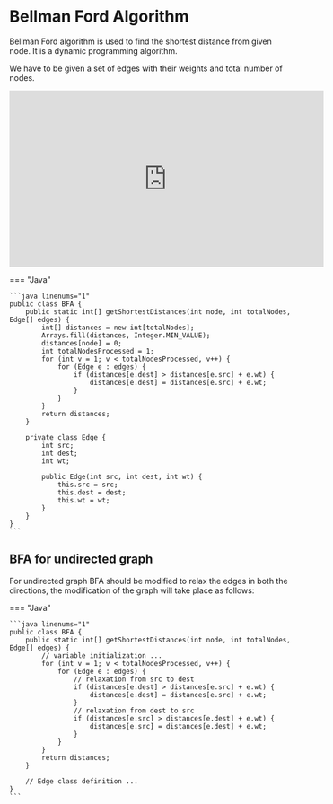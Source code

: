 # Bellman Ford Algorithm

Bellman Ford algorithm is used to find the shortest distance from given node.
It is a dynamic programming algorithm.

We have to be given a set of edges with their weights and total number of nodes.

<iframe width="560" height="315" src="https://www.youtube.com/embed/FtN3BYH2Zes?si=CPGq43pnCJ07JepS" title="YouTube video player" frameborder="0" allow="accelerometer; autoplay; clipboard-write; encrypted-media; gyroscope; picture-in-picture; web-share" referrerpolicy="strict-origin-when-cross-origin" allowfullscreen></iframe>

=== "Java"

    ```java linenums="1"
    public class BFA {
        public static int[] getShortestDistances(int node, int totalNodes, Edge[] edges) {
            int[] distances = new int[totalNodes];
            Arrays.fill(distances, Integer.MIN_VALUE);
            distances[node] = 0;
            int totalNodesProcessed = 1;
            for (int v = 1; v < totalNodesProcessed, v++) {
                for (Edge e : edges) {
                    if (distances[e.dest] > distances[e.src] + e.wt) {
                        distances[e.dest] = distances[e.src] + e.wt;
                    }
                }
            }
            return distances;
        }

        private class Edge {
            int src;
            int dest;
            int wt;

            public Edge(int src, int dest, int wt) {
                this.src = src;
                this.dest = dest;
                this.wt = wt;
            }
        }
    }
    ```

## BFA for undirected graph

For undirected graph BFA should be modified to relax the edges in both the directions, the modification of the graph will take place as follows:

=== "Java"

    ```java linenums="1"
    public class BFA {
        public static int[] getShortestDistances(int node, int totalNodes, Edge[] edges) {
            // variable initialization ...
            for (int v = 1; v < totalNodesProcessed, v++) {
                for (Edge e : edges) {
                    // relaxation from src to dest
                    if (distances[e.dest] > distances[e.src] + e.wt) {
                        distances[e.dest] = distances[e.src] + e.wt;
                    }
                    // relaxation from dest to src
                    if (distances[e.src] > distances[e.dest] + e.wt) {
                        distances[e.src] = distances[e.dest] + e.wt;
                    }
                }
            }
            return distances;
        }

        // Edge class definition ...
    }
    ```